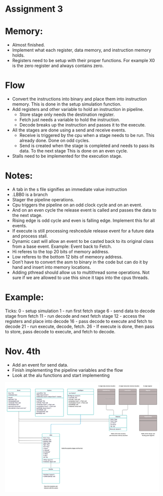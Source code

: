 # Assignment 3

# Memory:
- Almost finished.
- Implement what each register, data memory, and instruction memory holds.
- Registers need to be setup with their proper functions. For example X0 is the zero register and always contains zero.

# Flow
- Convert the instructions into binary and place them into instruction memory. This is done in the setup simulation function.
- Add registers and other variable to hold an instruction in pipeline.
    - Store stage only needs the destination register.
    - Fetch just needs a variable to hold the instruction.
    - Decode breaks up the instruction and passes it to the execute.
- All the stages are done using a send and receive events.
    - Receive is triggered by the cpu when a stage needs to be run. This already done. Done on odd cycles.
    - Send is created when the stage is completed and needs to pass its data. To the next stage This is done on an even cycle.
- Stalls need to be implemented for the execution stage.

# Notes:
- A tab in the s file signifies an immediate value instruction
- .LBB0 is a branch
- Stager the pipeline operations.
- Cpu triggers the pipeline on an odd clock cycle and on an event.
- And on an even cycle the release event is called and passes the data to the next stage.
- Rising edge is odd cycle and even is falling edge. Implement this for all events.
- If execute is still processing reshcedule release event for a future data and process stall.
- Dynamic cast will allow an event to be casted back to its original class from a base event. Example: Event back to Fetch.
- Hi  referes to the top 20 bits of memory address.
- Low referes to the bottom 12 bits of memeory address.
- Don’t have to convert the asm to binary in the code but can do it by hand and insert into memory locations.
- Adding pthread should allow us to multithread some operations. Not sure if we are allowed to use this since it taps into the cpus threads.

# Example:
Ticks:
0 - setup simulation
1  - run first fetch stage
6 - send data to decode stage from fetch
11 - run decode and next fetch stage
12 - access the registers and place into decode
16 -  pass decode to execute and fetch to decode
21 - run execute, decode, fetch.
26  - If execute is done, then pass to store, pass decode to execute, and fetch to decode.

# Nov. 4th
- Add an event for send data.
- Finish implementing the pipeline variables and the flow
- Look at the alu functions and start implementing


![](uml.jpg)
